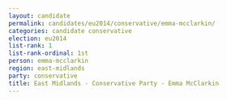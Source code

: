 ```yaml
---
layout: candidate
permalink: candidates/eu2014/conservative/emma-mcclarkin/
categories: candidate conservative
election: eu2014
list-rank: 1
list-rank-ordinal: 1st
person: emma-mcclarkin
region: east-midlands
party: conservative
title: East Midlands - Conservative Party - Emma McClarkin
---
```

